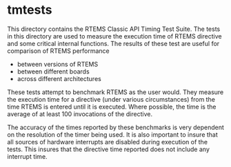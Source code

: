 tmtests
=======

This directory contains the RTEMS Classic API Timing Test Suite.
The tests in this directory are used to measure the execution
time of RTEMS directive and some critical internal functions.
The results of these test are useful for comparison of RTEMS
performance 

+ between versions of RTEMS
+ between different boards 
+ across different architectures

These tests attempt to benchmark RTEMS as the user would.  They measure
the execution time for a directive (under various circumstances)
from the time RTEMS is entered until it is executed.  Where possible,
the time is the average of at least 100 invocations of the directive.

The accuracy of the times reported by these benchmarks is very dependent
on the resolution of the timer being used.  It is also important to
insure that all sources of hardware interrupts are disabled during
execution of the tests.  This insures that the directive time reported
does not include any interrupt time.

